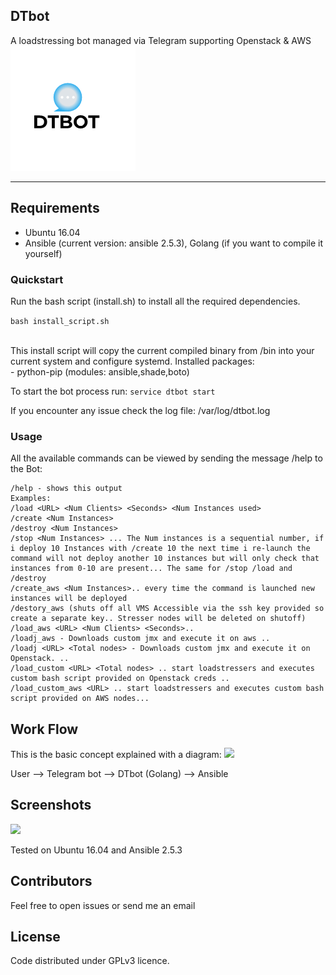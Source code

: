 

## DTbot
A loadstressing bot managed via Telegram supporting Openstack & AWS
![](img/dtbot-logo.png?raw=true)

-----------------

## Requirements

- Ubuntu 16.04
- Ansible (current version: ansible 2.5.3), Golang (if you want to compile it yourself)


### Quickstart

Run the bash script (install.sh) to install all the required dependencies.

```bash install_script.sh```

<br>
This install script will copy the current compiled binary from /bin into your current system and configure systemd.
Installed packages:<br>
- python-pip (modules: ansible,shade,boto)<br>

To start the bot process run:
```service dtbot start```
<br>

If you encounter any issue check the log file: /var/log/dtbot.log



### Usage

All the available commands can be viewed by sending the message /help to the Bot:
```
/help - shows this output
Examples:
/load <URL> <Num Clients> <Seconds> <Num Instances used>
/create <Num Instances>
/destroy <Num Instances>
/stop <Num Instances> ... The Num instances is a sequential number, if i deploy 10 Instances with /create 10 the next time i re-launch the command will not deploy another 10 instances but will only check that instances from 0-10 are present... The same for /stop /load and /destroy
/create_aws <Num Instances>.. every time the command is launched new instances will be deployed
/destory_aws (shuts off all VMS Accessible via the ssh key provided so create a separate key.. Stresser nodes will be deleted on shutoff)
/load_aws <URL> <Num Clients> <Seconds>..
/loadj_aws - Downloads custom jmx and execute it on aws ..
/loadj <URL> <Total nodes> - Downloads custom jmx and execute it on Openstack. ..
/load_custom <URL> <Total nodes> .. start loadstressers and executes custom bash script provided on Openstack creds ..
/load_custom_aws <URL> .. start loadstressers and executes custom bash script provided on AWS nodes...
```


## Work Flow
This is the basic concept explained with a diagram:
![](img/dtbot-diagram.png?raw=true)

User --> Telegram bot --> DTbot (Golang) --> Ansible

## Screenshots
![](img/dtbot-tg.png?raw=true)


Tested on Ubuntu 16.04 and Ansible 2.5.3

## Contributors

Feel free to open issues or send me an email


## License

Code distributed under GPLv3 licence.
